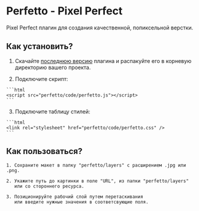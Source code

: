 # Perfetto - Pixel Perfect

Pixel Perfect плагин для создания качественной, попиксельной верстки.

## Как установить?

  1. Скачайте [последнюю версию](https://github.com/letscodeme/Perfetto/archive/master.zip) плагина и распакуйте его в корневую директорию вашего проекта.

  2. Подключите скрипт:

    ```html
    <script src="perfetto/code/perfetto.js"></script>
    ```

  3. Подключите таблицу стилей:

    ```html
    <link rel="stylesheet" href="perfetto/code/perfetto.css" />
    ```


    
## Как пользоваться?

    1. Сохраните макет в папку "perfetto/layers" с расширением .jpg или .png.

    2. Укажите путь до картинки в поле "URL", из папки "perfetto/layers"
       или со стороннего ресурса.

    3. Позиционируйте рабочий слой путем перетаскивания
       или введите нужные значения в соответсвующие поля.


